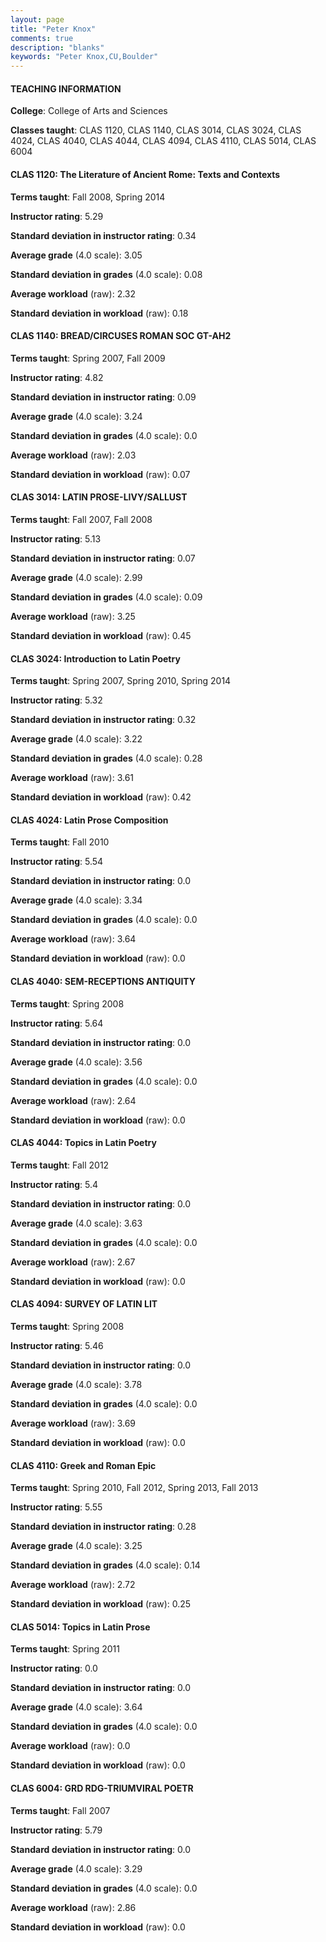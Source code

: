 ```yaml
---
layout: page
title: "Peter Knox" 
comments: true
description: "blanks"
keywords: "Peter Knox,CU,Boulder"
---
```

<head>
<script src="https://ajax.googleapis.com/ajax/libs/jquery/2.1.3/jquery.min.js"></script>
<script src="https://dl.dropboxusercontent.com/s/pc42nxpaw1ea4o9/highcharts.js?dl=0"></script>
<!-- <script src="../assets/js/highcharts.js"></script> -->
<style type="text/css">@font-face {
	font-family: "Bebas Neue";
	src: url(https://www.filehosting.org/file/details/544349/BebasNeue Regular.otf) format("opentype");
	}
	h1.Bebas { 
		font-family: "Bebas Neue", Verdana, Tahoma;
	}
</style>
</head>
	   
#### TEACHING INFORMATION

**College**: College of Arts and Sciences

**Classes taught**: CLAS 1120, CLAS 1140, CLAS 3014, CLAS 3024, CLAS 4024, CLAS 4040, CLAS 4044, CLAS 4094, CLAS 4110, CLAS 5014, CLAS 6004

#### CLAS 1120: The Literature of Ancient Rome:  Texts and Contexts

**Terms taught**: Fall 2008, Spring 2014

**Instructor rating**: 5.29

**Standard deviation in instructor rating**: 0.34

**Average grade** (4.0 scale): 3.05

**Standard deviation in grades** (4.0 scale): 0.08

**Average workload** (raw): 2.32

**Standard deviation in workload** (raw): 0.18

#### CLAS 1140: BREAD/CIRCUSES ROMAN SOC GT-AH2

**Terms taught**: Spring 2007, Fall 2009

**Instructor rating**: 4.82

**Standard deviation in instructor rating**: 0.09

**Average grade** (4.0 scale): 3.24

**Standard deviation in grades** (4.0 scale): 0.0

**Average workload** (raw): 2.03

**Standard deviation in workload** (raw): 0.07

#### CLAS 3014: LATIN PROSE-LIVY/SALLUST

**Terms taught**: Fall 2007, Fall 2008

**Instructor rating**: 5.13

**Standard deviation in instructor rating**: 0.07

**Average grade** (4.0 scale): 2.99

**Standard deviation in grades** (4.0 scale): 0.09

**Average workload** (raw): 3.25

**Standard deviation in workload** (raw): 0.45

#### CLAS 3024: Introduction to Latin Poetry

**Terms taught**: Spring 2007, Spring 2010, Spring 2014

**Instructor rating**: 5.32

**Standard deviation in instructor rating**: 0.32

**Average grade** (4.0 scale): 3.22

**Standard deviation in grades** (4.0 scale): 0.28

**Average workload** (raw): 3.61

**Standard deviation in workload** (raw): 0.42

#### CLAS 4024: Latin Prose Composition

**Terms taught**: Fall 2010

**Instructor rating**: 5.54

**Standard deviation in instructor rating**: 0.0

**Average grade** (4.0 scale): 3.34

**Standard deviation in grades** (4.0 scale): 0.0

**Average workload** (raw): 3.64

**Standard deviation in workload** (raw): 0.0

#### CLAS 4040: SEM-RECEPTIONS ANTIQUITY

**Terms taught**: Spring 2008

**Instructor rating**: 5.64

**Standard deviation in instructor rating**: 0.0

**Average grade** (4.0 scale): 3.56

**Standard deviation in grades** (4.0 scale): 0.0

**Average workload** (raw): 2.64

**Standard deviation in workload** (raw): 0.0

#### CLAS 4044: Topics in Latin Poetry

**Terms taught**: Fall 2012

**Instructor rating**: 5.4

**Standard deviation in instructor rating**: 0.0

**Average grade** (4.0 scale): 3.63

**Standard deviation in grades** (4.0 scale): 0.0

**Average workload** (raw): 2.67

**Standard deviation in workload** (raw): 0.0

#### CLAS 4094: SURVEY OF LATIN LIT

**Terms taught**: Spring 2008

**Instructor rating**: 5.46

**Standard deviation in instructor rating**: 0.0

**Average grade** (4.0 scale): 3.78

**Standard deviation in grades** (4.0 scale): 0.0

**Average workload** (raw): 3.69

**Standard deviation in workload** (raw): 0.0

#### CLAS 4110: Greek and Roman Epic

**Terms taught**: Spring 2010, Fall 2012, Spring 2013, Fall 2013

**Instructor rating**: 5.55

**Standard deviation in instructor rating**: 0.28

**Average grade** (4.0 scale): 3.25

**Standard deviation in grades** (4.0 scale): 0.14

**Average workload** (raw): 2.72

**Standard deviation in workload** (raw): 0.25

#### CLAS 5014: Topics in Latin Prose

**Terms taught**: Spring 2011

**Instructor rating**: 0.0

**Standard deviation in instructor rating**: 0.0

**Average grade** (4.0 scale): 3.64

**Standard deviation in grades** (4.0 scale): 0.0

**Average workload** (raw): 0.0

**Standard deviation in workload** (raw): 0.0

#### CLAS 6004: GRD RDG-TRIUMVIRAL POETR

**Terms taught**: Fall 2007

**Instructor rating**: 5.79

**Standard deviation in instructor rating**: 0.0

**Average grade** (4.0 scale): 3.29

**Standard deviation in grades** (4.0 scale): 0.0

**Average workload** (raw): 2.86

**Standard deviation in workload** (raw): 0.0

